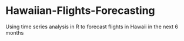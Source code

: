 # Hawaiian-Flights-Forecasting
Using time series analysis in R to forecast flights in Hawaii in the next 6 months
